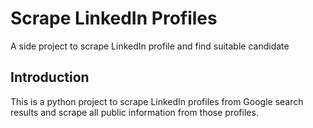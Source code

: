 # Scrape LinkedIn Profiles
A side project to scrape LinkedIn profile and find suitable candidate
## Introduction
This is a python project to scrape LinkedIn profiles from Google search results and scrape all public information from those profiles. 
